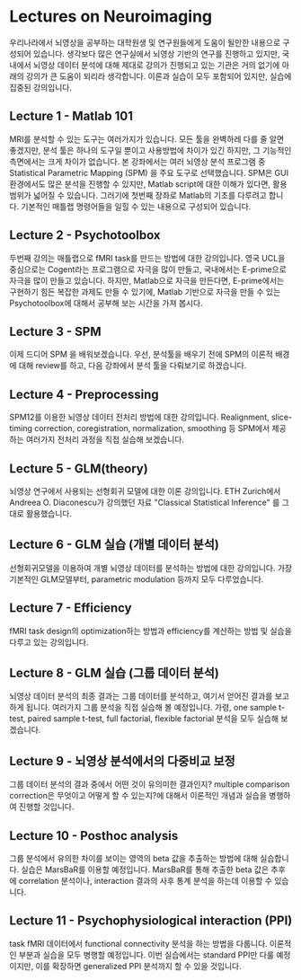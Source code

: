 # Lectures on Neuroimaging
우리나라에서 뇌영상을 공부하는 대학원생 및 연구원들에게 도움이 될만한 내용으로 구성되어 있습니다. 생각보다 많은 연구실에서 뇌영상 기반의 연구를 진행하고 있지만, 국내에서 뇌영상 데이터 분석에 대해 제대로 강의가 진행되고 있는 기관은 거의 없기에 아래의 강의가 큰 도움이 되리라 생각합니다. 이론과 실습이 모두 포함되어 있지만, 실습에 집중된 강의입니다.

## Lecture 1 - Matlab 101
MRI를 분석할 수 있는 도구는 여러가지가 있습니다. 모든 툴을 완벽하레 다를 줄 알면 좋겠지만, 분석 툴은 하나의 도구일 뿐이고 사용방법에 차이가 있긴 하지만, 그 기능적인 측면에서는 크게 차이가 없습니다. 본 강좌에서는 여러 뇌영상 분석 프로그램 중 Statistical Parametric Mapping (SPM) 을 주요 도구로 선택했습니다. SPM은 GUI 환경에서도 많은 분석을 진행할 수 있지만, Matlab script에 대한 이해가 있다면, 활용 범위가 넓어질 수 있습니다. 그러기에 첫번째 장좌로 Matlab의 기초를 다루려고 합니다.  기본적인 매틀랩 명령어들을 일힐 수 있는 내용으로 구성되어 있습니다.

## Lecture 2 - Psychotoolbox
두번째 강의는 매틀랩으로 fMRI task를 만드는 방법에 대한 강의입니다. 영국 UCL을 중심으로는 Cogent라는 프로그램으로 자극을 많이 만들고, 국내에서는 E-prime으로 자극을 많이 만들고 있습니다. 하지만, Matlab으로 자극을 만든다면, E-prime에서는 구현하기 힘든 복잡한 과제도 만들 수 있기에, Matlab 기반으로 자극을 만들 수 있는 Psychotoolbox에 대해서 공부해 보는 시간을 가져 봅시다.

## Lecture 3 - SPM
이제 드디어 SPM 을 배워보겠습니다. 우선, 분석툴을 배우기 전에 SPM의 이론적 배경에 대해 review를 하고, 다음 강좌에서 분석 툴을 다뤄보기로 하겠습니다.

## Lecture 4 - Preprocessing
SPM12를 이용한 뇌영상 데이터 전처리 방법에 대한 강의입니다. Realignment, slice-timing correction, coregistration, normalization, smoothing 등 SPM에서 제공하는 여러가지 전처리 과정을 직접 실습해 보겠습니다.

## Lecture 5 - GLM(theory)
뇌영상 연구에서 사용되는 선형회귀 모델에 대한 이론 강의입니다.
ETH Zurich에서 Andreea O. Diaconescu가 강의했던 자료 "Classical Statistical Inference" 를 그대로 활용했습니다.

## Lecture 6 - GLM 실습 (개별 데이터 분석)
선형회귀모델을 이용하여 개별 뇌영상 데이터를 분석하는 방법에 대한 강의입니다.
가장 기본적인 GLM모델부터, parametric modulation 등까지 모두 다루었습니다.

## Lecture 7 - Efficiency
fMRI task design의 optimization하는 방법과 efficiency를 계산하는 방법 및 실습을 다루고 있는 강의입니다.

## Lecture 8 - GLM 실습 (그룹 데이터 분석)
뇌영상 데이터 분석의 최종 결과는 그룹 데이터를 분석하고, 여기서 얻어진 결과를 보고하게 됩니다. 여러가지 그룹 분석을 직접 실습해 볼 예정입니다. 가령, one sample t-test, paired sample t-test, full factorial, flexible factorial 분석을 모두 실습해 보겠습니다.

## Lecture 9 - 뇌영상 분석에서의 다중비교 보정
그룹 데이터 분석의 결과 중에서 어떤 것이 유의미한 결과인지? multiple comparison correction은 무엇이고 어떻게 할 수 있는지?에 대해서 이론적인 개념과 실습을 병행하여 진행할 것입니다. 

## Lecture 10 - Posthoc analysis
그룹 분석에서 유의한 차이를 보이는 영역의 beta 값을 추출하는 방법에 대해 실습합니다. 실습은 MarsBaR를 이용할 예정입니다. MarsBaR를 통해 추출한 beta 값은 추후에 correlation 분석이나, interaction 결과의 사후 통계 분석을 하는데 이용할 수 있습니다. 

## Lecture 11 - Psychophysiological interaction (PPI)
task fMRI 데이터에서 functional connectivity 분석을 하는 방법을 다룹니다. 이론적인 부분과 실습을 모두 병행할 예정입니다. 이번 실습에서는 standard PPI만 다룰 예정이지만, 이를 확장하면 generalized PPI 분석까지 할 수 있을 것입니다.